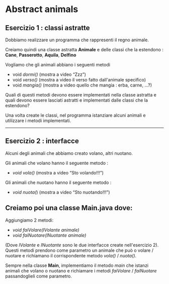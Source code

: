 # Abstract animals

## Esercizio 1 : classi astratte

Dobbiamo realizzare un programma che rappresenti il regno animale.

Creiamo quindi una classe astratta **Animale** e delle classi che la estendono : **Cane**, **Passerotto**, **Aquila**, **Delfino**

Vogliamo che gli animali abbiano i seguenti metodi

- void *dormi()* (mostra a video “Zzz”)
- void *verso()* (mostra a video il verso fatto dall'animale specifico)
- void *mangia()* (mostra a video quello che mangia : erba, carne, ...?)

Quali di questi metodi devono essere implementati nella classe astratta e quali devono essere lasciati astratti e implementati dalle classi che la estendono?

Una volta create le classi, nel programma istanziare alcuni animali e utilizzare i metodi implementati.

---

## Esercizio 2 : interfacce

Alcuni degli animali che abbiamo creato volano, altri nuotano.

Gli animali che volano hanno il seguente metodo :

- *void vola()* (mostra a video “Sto volando!!!”)

Gli animali che nuotano hanno il seguente metodo :

- *void nuota(*) (mostra a video “Sto nuotando!!!”)

## Creiamo poi una classe **Main.java** dove:

Aggiungiamo 2 metodi:

- *void faiVolare(IVolante animale)*
- *void faiNuotare(INuotante animale)*

(Dove *IVolante* e *INuotante* sono le due interfacce create nell'esercizio 2).
Questi metodi prendono come parametro un animale che può o volare / nuotare e richiamano il corrispondente metodo *vola()* / *nuota()*.

Sempre nella classe **Main**, implementiamo il metodo *main* che istanzi animali che volano o nuotano e richiamare i metodi *faiVolare* / *faiNuotare* passandoglieli come parametro.